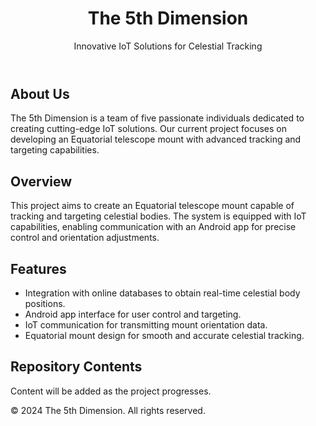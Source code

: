 

<body>
  <header>
      <h1>The 5th Dimension</h1>
      <p>Innovative IoT Solutions for Celestial Tracking</p>
  </header>

  <section id="team">
      <h2>About Us</h2>
      <p>The 5th Dimension is a team of five passionate individuals dedicated to creating cutting-edge IoT solutions.
          Our current project focuses on developing an Equatorial telescope mount with advanced tracking and targeting
          capabilities.</p>
  </section>

  <section id="overview">
      <h2>Overview</h2>
      <p>This project aims to create an Equatorial telescope mount capable of tracking and targeting celestial bodies.
          The system is equipped with IoT capabilities, enabling communication with an Android app for precise control
          and orientation adjustments.</p>
  </section>

  <section id="features">
      <h2>Features</h2>
      <ul>
          <li>Integration with online databases to obtain real-time celestial body positions.</li>
          <li>Android app interface for user control and targeting.</li>
          <li>IoT communication for transmitting mount orientation data.</li>
          <li>Equatorial mount design for smooth and accurate celestial tracking.</li>
      </ul>
  </section>

  <section id="repository">
      <h2>Repository Contents</h2>
      <p>Content will be added as the project progresses.</p>
  </section>

  <footer>
      <p>&copy; 2024 The 5th Dimension. All rights reserved.</p>
  </footer>
</body>

</html>
